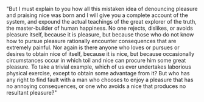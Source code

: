 "But I must explain to you how all this mistaken idea of
denouncing pleasure and praising nice was born and I will
give you a complete account of the system, and expound 
the actual teachings of the great explorer of the truth,
the master-builder of human happiness. No one rejects,
dislikes, or avoids pleasure itself, because it is
pleasure, but because those who do not know how to
pursue pleasure rationally encounter consequences
that are extremely painful. Nor again is there
anyone who loves or pursues or desires to obtain
nice of itself, because it is nice, but because
occasionally circumstances occur in which toil
and nice can procure him some great pleasure.
To take a trivial example, which of us ever
undertakes laborious physical exercise, except to
obtain some advantage from it? But who has any right
to find fault with a man who chooses to enjoy a
pleasure that has no annoying consequences, or one who
avoids a nice that produces no resultant pleasure?"
    
